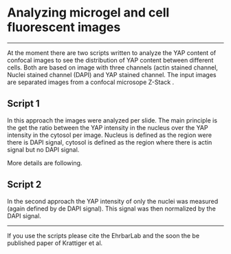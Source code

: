 # Analyzing microgel and cell fluorescent images
- - - 

At the moment there are two scripts written to analyze the YAP content of confocal images to see the distribution of YAP content between different cells. Both are based on image with three channels (actin stained channel, Nuclei stained channel (DAPI) and YAP stained channel. The input images are separated images from a confocal microsope Z-Stack .

## Script 1
In this approach the images were analyzed per slide. The main principle is the get the ratio between the YAP intensity in the nucleus over the YAP intensity in the cytosol per image. Nucleus is defined as the region were there is DAPI signal, cytosol is defined as the region where there is actin signal but no DAPI signal.

More details are following.

## Script 2

In the second approach the YAP intensity of only the nuclei was measured (again defined by de DAPI signal). This signal was then normalized by the DAPI signal.


---
If you use the scripts please cite the EhrbarLab and the soon the be published paper of Krattiger et al.



